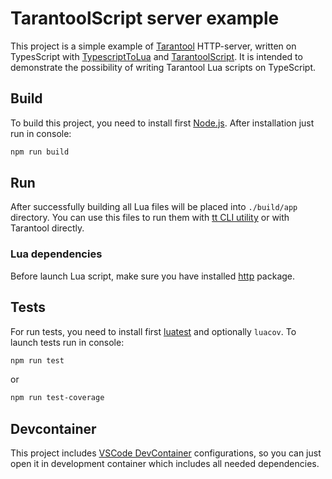 # TarantoolScript server example

This project is a simple example of [Tarantool](https://www.tarantool.io/en/) HTTP-server, written on TypesScript with [TypescriptToLua](https://typescripttolua.github.io/) and [TarantoolScript](https://github.com/vitaliy-art/tarantoolscript). It is intended to demonstrate the possibility of writing Tarantool Lua scripts on TypeScript.

## Build

To build this project, you need to install first [Node.js](https://nodejs.org/). After installation just run in console:

```bash
npm run build
```

## Run

After successfully building all Lua files will be placed into `./build/app` directory. You can use this files to run them with [tt CLI utility](https://www.tarantool.io/en/doc/latest/reference/tooling/tt_cli/) or with Tarantool directly.

### Lua dependencies

Before launch Lua script, make sure you have installed [http](https://github.com/tarantool/http) package.

## Tests

For run tests, you need to install first [luatest](https://github.com/tarantool/luatest) and optionally `luacov`. To launch tests run in console:

```bash
npm run test
```

or

```bash
npm run test-coverage
```

## Devcontainer

This project includes [VSCode DevContainer](https://code.visualstudio.com/docs/devcontainers/tutorial) configurations, so you can just open it in development container which includes all needed dependencies.
